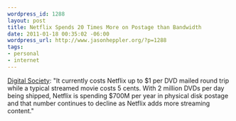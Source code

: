```yaml
--- 
wordpress_id: 1288
layout: post
title: Netflix Spends 20 Times More on Postage than Bandwidth
date: 2011-01-18 00:35:02 -06:00
wordpress_url: http://www.jasonheppler.org/?p=1288
tags:
- personal
- internet
---
```

<a href="http://www.digitalsociety.org/2011/01/netflix-spends-20-times-more-on-postage-than-bandwidth/">Digital Society</a>: "It currently costs Netflix up to $1 per DVD mailed round trip while a typical streamed movie costs 5 cents. With 2 million DVDs per day being shipped, Netflix is spending $700M per year in physical disk postage and that number continues to decline as Netflix adds more streaming content."
